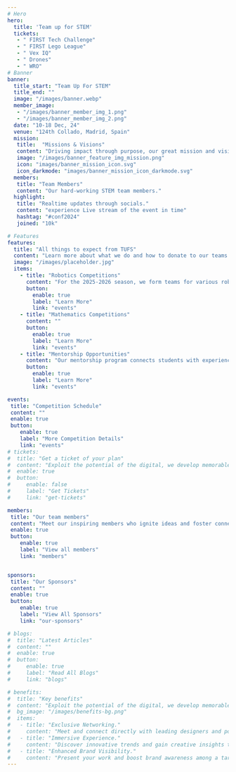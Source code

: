 ```yaml
---
# Hero
hero:
  title: 'Team up for STEM'
  tickets:
   - " FIRST Tech Challenge"
   - " FIRST Lego League"
   - " Vex IQ"
   - " Drones"
   - " WRO"
# Banner
banner:
  title_start: "Team Up For STEM"
  title_end: ""
  image: "/images/banner.webp"
  member_image:
   - "/images/banner_member_img_1.png"
   - "/images/banner_member_img_2.png"
  date: "10-18 Dec, 24"
  venue: "124th Collado, Madrid, Spain"
  mission:
   title:  "Missions & Visions"
   content: "Driving impact through purpose, our great mission and vision define the long road for the meaningful growth and innovation."
   image: "/images/banner_feature_img_mission.png"
   icon: "images/banner_mission_icon.svg"
   icon_darkmode: "images/banner_mission_icon_darkmode.svg"
  members:
   title: "Team Members"
   content: "Our hard-working STEM team members."
  highlight:
   title: "Realtime updates through socials."
   content: "experience Live stream of the event in time"
   hashtag: "#conf2024"
   joined: "10k"

# Features
features:
  title: "All things to expect from TUFS"
  content: "Learn more about what we do and how to donate to our teams."
  image: "/images/placeholder.jpg"
  items:  
    - title: "Robotics Competitions"
      content: "For the 2025-2026 season, we form teams for various robotics competitions."
      button:
        enable: true
        label: "Learn More"
        link: "events"
    - title: "Mathematics Competitions"
      content: ""
      button:
        enable: true
        label: "Learn More"
        link: "events"
    - title: "Mentorship Opportunities"
      content: "Our mentorship program connects students with experienced professionals and educators in STEM fields."
      button:
        enable: true
        label: "Learn More"
        link: "events"

events:
 title: "Competition Schedule"
 content: ""
 enable: true
 button:
    enable: true
    label: "More Competition Details"
    link: "events"
# tickets:
#  title: "Get a ticket of your plan"
#  content: "Exploit the potential of the digital, we develop memorable websites and help brands visual."
#  enable: true
#  button:
#     enable: false
#     label: "Get Tickets"
#     link: "get-tickets"

members:
 title: "Our team members"
 content: "Meet our inspiring members who ignite ideas and foster connections. They bring expertise and passion to every conversation."
 enable: true
 button:
    enable: true
    label: "View all members"
    link: "members"


sponsors:
 title: "Our Sponsors"
 content: ""
 enable: true
 button:
    enable: true
    label: "View All Sponsors"
    link: "our-sponsors"

# blogs:
#  title: "Latest Articles"
#  content: ""
#  enable: true
#  button:
#     enable: true
#     label: "Read All Blogs"
#     link: "blogs"

# benefits:
#  title: "Key benefits"
#  content: "Exploit the potential of the digital, we develop memorable websites and help brands visual."
#  bg_image: "/images/benefits-bg.png"
#  items:
#   - title: "Exclusive Networking."
#     content: "Meet and connect directly with leading designers and potential collaborators with other desingers."
#   - title: "Immersive Experience."
#     content: "Discover innovative trends and gain creative insights through interactive exhibits and immerse yourselves."
#   - title: "Enhanced Brand Visibility."
#     content: "Present your work and boost brand awareness among a targeted and engaged audience."
---
```

